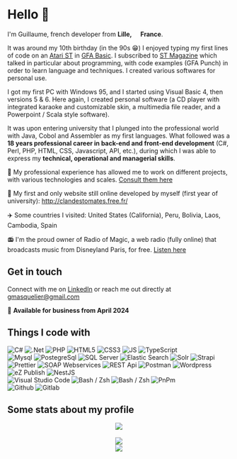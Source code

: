 # Hello 👋

I'm Guillaume, french developer from <b>Lille, <img src="https://cdn-icons-png.flaticon.com/512/197/197560.png" width="13"/> France</b>.

<!--
C'est autour de mes 10 ans (dans les années 90 😁), que je commence à taper mes premières lignes de code sur un [Atari ST](https://en.wikipedia.org/wiki/Atari_ST) en [GFA Basic](https://en.wikipedia.org/wiki/GFA_BASIC). J'étais alors abonné à [ST Magazine](https://fr.wikipedia.org/wiki/ST_Magazine) qui parlait notamment de programmation, avec des exemples de codes (GFA Punch) qui m'ont permis d'apprendre le langage et les techniques. J'ai ensuite réalisé divers logiciels pour des usages personnels.

J'ai eu ensuite mon premier PC avec Windows 95, et j'ai alors commencé à utiliser Visual Basic 4, puis les versions 5 & 6. Là encore, j'ai réalisé des logiciels personnels (un lecteur CD avec karaoké intégré et skin personnalisable, un lecteur de fichiers multimédias, et un un logiciel style Powerpoint / Scala).

C'est en entrant à l'université que j'ai plongé dans le monde professionnel avec, pour premiers langages, Java, Cobol et l'assembleur.
S'en est suivie une carrière professionnelle de 18 ans dans le développement back-end et front-end, durant laquelle je peux exprimer mes compétences techniques, opérationnelles et managériales.

Mon premier et seul site web encore en ligne développé personnellement (première année d'université) : http://clandestomates.free.fr/

✈️ Quelques pays que j'ai visité : Etats-Unis (Californie), Pérou, Bolivie, Laos, Cambodge, Espagne

-->

It was around my 10th birthday (in the 90s 😁) I enjoyed typing my first lines of code on an [Atari ST](https://en.wikipedia.org/wiki/Atari_ST) in [GFA Basic](https://en.wikipedia.org/wiki/GFA_BASIC). I subscribed to [ST Magazine](https://fr.wikipedia.org/wiki/ST_Magazine) which talked in particular about programming, with code examples (GFA Punch) in order to learn language and techniques. I created various softwares for personal use.

I got my first PC with Windows 95, and I started using Visual Basic 4, then versions 5 & 6. Here again, I created personal software (a CD player with integrated karaoke and customizable skin, a multimedia file reader, and a Powerpoint / Scala style software).

It was upon entering university that I plunged into the professional world with Java, Cobol and Assembler as my first languages.
What followed was a **18 years professional career in back-end and front-end development** (C#, Perl, PHP, HTML, CSS, Javascript, API, etc.), during which I was able to express my **technical, operational and managerial skills**.

👷 My professional experience has allowed me to work on different projects, with various technologies and scales. [Consult them here](my_projects.md)

🍅 My first and only website still online developed by myself (first year of university): http://clandestomates.free.fr/

✈️ Some countries I visited: United States (California), Peru, Bolivia, Laos, Cambodia, Spain

📻 I'm the proud owner of Radio of Magic, a web radio (fully online) that broadcasts music from Disneyland Paris, for free. [Listen here](https://www.radio-of-magic.com)

## Get in touch

Connect with me on [LinkedIn](https://www.linkedin.com/in/guillaume-masquelier-b9433314/) or reach me out directly at gmasquelier@gmail.com

📢 **Available for business from April 2024**

## Things I code with

<p>
    <img alt="C#" src="https://img.shields.io/badge/-C%23-006d77?style=flat-square&logo=csharp&logoColor=white" />
    <img alt=".Net" src="https://img.shields.io/badge/-.Net-006d77?style=flat-square&logo=dotnet&logoColor=white" />
    <img alt="PHP" src="https://img.shields.io/badge/-PHP-006d77?style=flat-square&logo=php&logoColor=white" />
    <img alt="HTML5" src="https://img.shields.io/badge/-HTML5-006d77?style=flat-square&logo=html5&logoColor=white" />
    <img alt="CSS3" src="https://img.shields.io/badge/-CSS3-006d77?style=flat-square&logo=css3&logoColor=white" />
    <img alt="JS" src="https://img.shields.io/badge/-Javascript-006d77?style=flat-square&logo=javascript&logoColor=white" />
    <img alt="TypeScript" src="https://img.shields.io/badge/-TypeScript-006d77?style=flat-square&logo=typescript&logoColor=white" />
    <!-- -------------------------------------------------- -->
    <br>
    <img alt="Mysql" src="https://img.shields.io/badge/-Mysql-83c5be?style=flat-square&logo=mysql&logoColor=white" />
    <img alt="PostegreSql" src="https://img.shields.io/badge/-PostgreSql-83c5be?style=flat-square&logo=postgresql&logoColor=white" />
    <img alt="SQL Server" src="https://img.shields.io/badge/-Sql Server-83c5be?style=flat-square&logo=microsoft-sql-server&logoColor=white" />
    <img alt="Elastic Search" src="https://img.shields.io/badge/-Elastic%20Search-83c5be?style=flat-square&logo=elasticsearch&logoColor=white" />
    <img alt="Solr" src="https://img.shields.io/badge/-Solr-83c5be?style=flat-square&logo=apachesolr&logoColor=white" />
    <img alt="Strapi" src="https://img.shields.io/badge/-Strapi-83c5be?style=flat-square&logo=strapi&logoColor=white" />
    <img alt="Prettier" src="https://img.shields.io/badge/-Prettier-83c5be?style=flat-square&logo=prettier&logoColor=white" />
    <img alt="SOAP Webservices" src="https://img.shields.io/badge/-SOAP%20Webservices-83c5be?style=flat-square&logoColor=white" />
    <img alt="REST Api" src="https://img.shields.io/badge/-REST%20Api-83c5be?style=flat-square&logoColor=white" />
    <img alt="Postman" src="https://img.shields.io/badge/-Postman-83c5be?style=flat-square&logo=postman&logoColor=white" />
    <img alt="Wordpress" src="https://img.shields.io/badge/-Wordpress-83c5be?style=flat-square&logo=wordpress&logoColor=white" />
    <img alt="eZ Publish" src="https://img.shields.io/badge/-eZ%20Publish-83c5be?style=flat-square&logo=ezpublish&logoColor=white" />
    <img alt="NestJS" src="https://img.shields.io/badge/-NestJS-83c5be?style=flat-square&logo=nestjs&logoColor=white" />
    <!-- -------------------------------------------------- -->
    <br>
    <img alt="Visual Studio Code" src="https://img.shields.io/badge/-VS%20Code-ffddd2?style=flat-square&logo=visualstudiocode&logoColor=black" />
    <img alt="Bash / Zsh" src="https://img.shields.io/badge/-Bash%20/%20Zsh-ffddd2?style=flat-square&logo=zsh&logoColor=black" />
    <img alt="Bash / Zsh" src="https://img.shields.io/badge/-Bash%20/%20Zsh-ffddd2?style=flat-square&logo=DBeaver&logoColor=black" />
    <img alt="PnPm" src="https://img.shields.io/badge/-PnPm-ffddd2?style=flat-square&logo=pnpm&logoColor=black" />
    <!-- -------------------------------------------------- -->
    <br><img alt="Github" src="https://img.shields.io/badge/-Github-e29578?style=flat-square&logo=github&logoColor=white" />
    <img alt="Gitlab" src="https://img.shields.io/badge/-Gitlab-e29578?style=flat-square&logo=gitlab&logoColor=white" />
</p>

## Some stats about my profile

<div align="center">
<a href="https://www.codewars.com/users/gmasquelier" target="_blank"><img src="https://www.codewars.com/users/gmasquelier/badges/large"></a>
</div>
<br>
<div align="center">
    <picture>
    <source
        srcset="https://github-readme-stats.vercel.app/api/top-langs/?username=gmasquelier59&layout=donut&theme=dark"
        media="(prefers-color-scheme: dark)"
    />
    <source
        srcset="https://github-readme-stats.vercel.app/api/top-langs/?username=gmasquelier59&layout=donut"
        media="(prefers-color-scheme: light), (prefers-color-scheme: no-preference)"
    />
    <img src="https://github-readme-stats.vercel.app/api/top-langs/?username=gmasquelier59&layout=donut" />
    </picture>
</div>

<div align="center"> 
    <picture>
    <source
        srcset="https://github-readme-stats.vercel.app/api?username=gmasquelier59&show_icons=true&theme=dark"
        media="(prefers-color-scheme: dark)"
    />
    <source
        srcset="https://github-readme-stats.vercel.app/api?username=gmasquelier59&show_icons=true&hide_border=true"
        media="(prefers-color-scheme: light), (prefers-color-scheme: no-preference)"
    />
    <img src="https://github-readme-stats.vercel.app/api?username=gmasquelier59&show_icons=true&hide_border=true" />
    </picture>
</div>